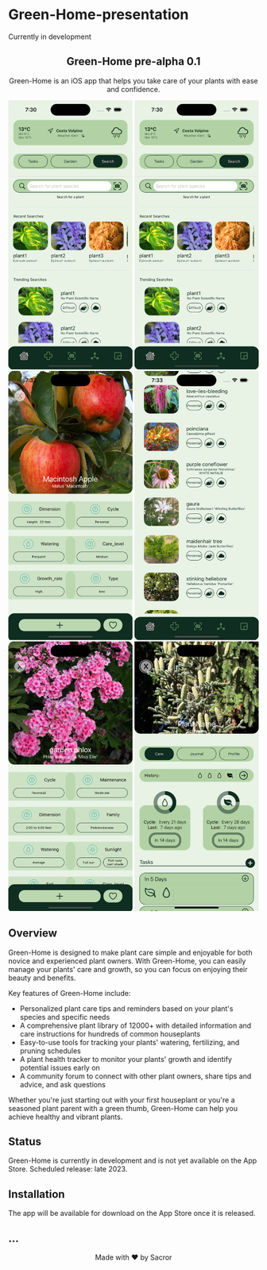 # Green-Home-presentation
Currently in development
<h2 align="center">Green-Home pre-alpha 0.1</h2>

<p align="center">
	Green-Home is an iOS app that helps you take care of your plants with ease and confidence.
</p>

<p align="center">
	<img src="https://github.com/Sacror/Green-Home-presentation/blob/master/Resources/Simulator%20Screen%20Shot%20-%20iPhone%2014%20Pro%20-%202023-03-03%20at%2019.30.52.png" alt="Screenshot of Green-Home app 1" width="250">
  	<img src="https://github.com/Sacror/Green-Home-presentation/blob/master/Resources/Simulator%20Screen%20Shot%20-%20iPhone%2014%20Pro%20-%202023-03-03%20at%2019.30.52.png" alt="Screenshot of Green-Home app 2" width="250">
    	<img src="https://github.com/Sacror/Green-Home-presentation/blob/master/Resources/Simulator%20Screen%20Shot%20-%20iPhone%2014%20Pro%20-%202023-03-03%20at%2019.32.12.png" alt="Screenshot of Green-Home app 3" width="250">
      <img src="https://github.com/Sacror/Green-Home-presentation/blob/master/Resources/Simulator%20Screen%20Shot%20-%20iPhone%2014%20Pro%20-%202023-03-03%20at%2019.33.12.png"alt="Screenshot of Green-Home app 4" width="250">
  	<img src="https://github.com/Sacror/Green-Home-presentation/blob/master/Resources/Simulator%20Screen%20Shot%20-%20iPhone%2014%20Pro%20-%202023-03-03%20at%2019.33.31.png" alt="Screenshot of Green-Home app 5" width="250">
    	<img src="https://github.com/Sacror/Green-Home-presentation/blob/master/Resources/Simulator%20Screen%20Shot%20-%20iPhone%2014%20Pro%20-%202023-03-03%20at%2019.34.02.png" alt="Screenshot of Green-Home app 6" width="250">
</p>

## Overview

Green-Home is designed to make plant care simple and enjoyable for both novice and experienced plant owners. With Green-Home, you can easily manage your plants' care and growth, so you can focus on enjoying their beauty and benefits.

Key features of Green-Home include:

- Personalized plant care tips and reminders based on your plant's species and specific needs
- A comprehensive plant library of 12000+ with detailed information and care instructions for hundreds of common houseplants
- Easy-to-use tools for tracking your plants' watering, fertilizing, and pruning schedules
- A plant health tracker to monitor your plants' growth and identify potential issues early on
- A community forum to connect with other plant owners, share tips and advice, and ask questions

Whether you're just starting out with your first houseplant or you're a seasoned plant parent with a green thumb, Green-Home can help you achieve healthy and vibrant plants.

## Status

Green-Home is currently in development and is not yet available on the App Store.
Scheduled release: late 2023.

## Installation

The app will be available for download on the App Store once it is released.

## ...


<p align="center">
	Made with ❤️ by Sacror
</p>
